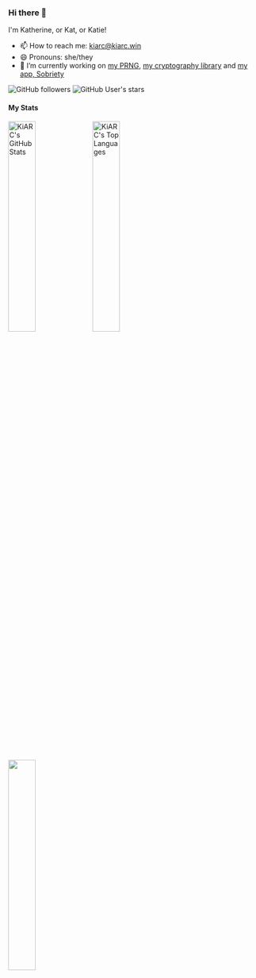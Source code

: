 ### Hi there 👋
I'm Katherine, or Kat, or Katie!
- 📫 How to reach me: <kiarc@kiarc.win>
- 😄 Pronouns: she/they
- 🔭 I’m currently working on [my PRNG](https://github.com/KiARC/CollatzRand), [my cryptography library](https://github.com/KiARC/ReasonablyEasyCryptography) and [my app, Sobriety](https://github.com/KiARC/Sobriety)

![GitHub followers](https://img.shields.io/github/followers/KiARC?style=social)
![GitHub User's stars](https://img.shields.io/github/stars/KiARC?style=social)
#### My Stats
<span>
  <img width="33%" align="top" src="https://github-readme-stats.vercel.app/api?username=kiarc&theme=dracula&show=reviews,discussions_started,discussions_answered,prs_merged,prs_merged_percentage&show_icons=true&include_all_commits=true&hide_rank=true" alt="KiARC's GitHub Stats"/>
  <img width="33%" align="top" src="https://github-readme-stats.vercel.app/api/top-langs/?username=kiarc&theme=dracula&layout=compact" alt="KiARC's Top Languages"/>
  <img width="33%" align="top" src="https://streak-stats.demolab.com/?user=kiarc&theme=dracula"/>
</span>
